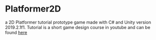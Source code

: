 # Platformer2D
a 2D Platformer tutorial prototype game made with C# and Unity version 2019.2.1f1.
Tutorial is a short game design course in youtube and can be found [here](https://www.youtube.com/playlist?list=PL2cNFQAw_ndyKRiobQ2WqVBBBSbAYBobf)

